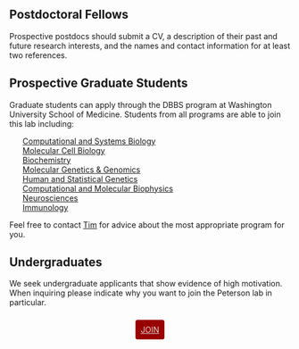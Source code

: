 

## Postdoctoral Fellows

Prospective postdocs should submit a CV, a description of their past and future research interests, and the names and contact information for at least two references.

## Prospective Graduate Students

Graduate students can apply through the DBBS program at Washington University School of Medicine. Students from all programs are able to join this lab including:

<ul style="list-style:none;">
<li><a href="http://dbbs.wustl.edu/divprograms/biochemistry/Pages/Biochemistry.aspx">Computational and Systems Biology</a></li>

<li><a href="http://dbbs.wustl.edu/divprograms/cellbio/Pages/default.aspx">Molecular Cell Biology</a></li>

<li><a href="http://dbbs.wustl.edu/divprograms/biochemistry/Pages/Biochemistry.aspx">Biochemistry</a></li>
<li><a href="http://dbbs.wustl.edu/divprograms/genetics/Pages/default.aspx">Molecular Genetics & Genomics</a></li>
<li><a href="http://dbbs.wustl.edu/divprograms/hsg/Pages/default.aspx">Human and Statistical Genetics</a></li>

<li><a href="http://dbbs.wustl.edu/divprograms/biophysics/Pages/ComputationalAndMolecularBiophysics.aspx">Computational and Molecular Biophysics</a></li>
<li><a href="http://dbbs.wustl.edu/divprograms/neuro/Pages/default.aspx">Neurosciences</a></li>
<li><a href="http://dbbs.wustl.edu/divprograms/immunology/Pages/default.aspx">Immunology</a></li>
</ul>
Feel free to contact <a href="mailto:timrpeterson@wustl.edu">Tim</a> for advice about the most appropriate program for you.

## Undergraduates

We seek undergraduate applicants that show evidence of high motivation. When inquiring please indicate why you want to join the Peterson lab in particular.


<div style="text-align:center;margin-top:2rem;"><a class="page-link" href="mailto:timrpeterson@wustl.edu?subject=Interested%20in%20Peterson%20Lab%20@%20WashU&body=Hey%20Tim,%20Please%20see%20my%20resume%20attached!%20I’m%20interested%20in%20working%20in%20your%20lab.%20Let%20me%20know%20if%20you%20need%20anything%20else%20from%20me.%20Thank%20you." style="border-radius:4px;background:#990000;padding:9px;color: #D9D9D6;">JOIN</a></div>

